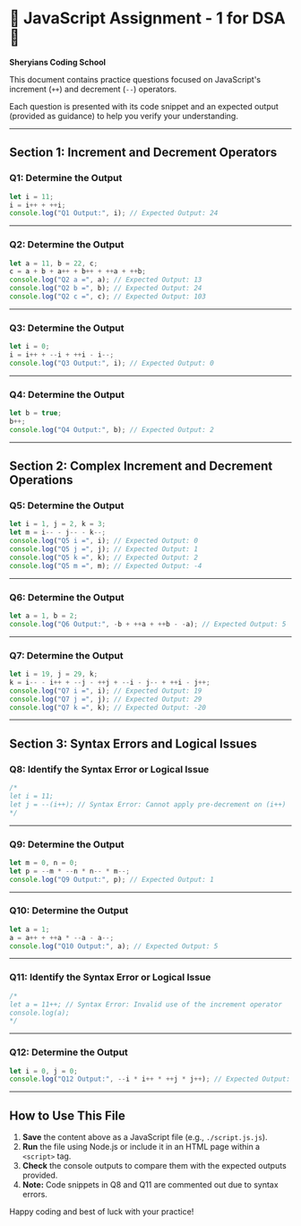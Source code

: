 # 🚀 JavaScript Assignment - 1 for DSA 🚀

**Sheryians Coding School**

This document contains practice questions focused on JavaScript's increment (`++`) and decrement (`--`) operators. 

Each question is presented with its code snippet and an expected output (provided as guidance) to help you verify your understanding.

---

## Section 1: Increment and Decrement Operators

### Q1: Determine the Output

```javascript
let i = 11;
i = i++ + ++i;
console.log("Q1 Output:", i); // Expected Output: 24
```

---

### Q2: Determine the Output

```javascript
let a = 11, b = 22, c;
c = a + b + a++ + b++ + ++a + ++b;
console.log("Q2 a =", a); // Expected Output: 13
console.log("Q2 b =", b); // Expected Output: 24
console.log("Q2 c =", c); // Expected Output: 103
```

---

### Q3: Determine the Output

```javascript
let i = 0;
i = i++ + --i + ++i - i--;
console.log("Q3 Output:", i); // Expected Output: 0
```

---

### Q4: Determine the Output

```javascript
let b = true;
b++;
console.log("Q4 Output:", b); // Expected Output: 2
```

---

## Section 2: Complex Increment and Decrement Operations

### Q5: Determine the Output

```javascript
let i = 1, j = 2, k = 3;
let m = i-- - j-- - k--;
console.log("Q5 i =", i); // Expected Output: 0
console.log("Q5 j =", j); // Expected Output: 1
console.log("Q5 k =", k); // Expected Output: 2
console.log("Q5 m =", m); // Expected Output: -4
```

---

### Q6: Determine the Output

```javascript
let a = 1, b = 2;
console.log("Q6 Output:", -b + ++a + ++b - -a); // Expected Output: 5
```

---

### Q7: Determine the Output

```javascript
let i = 19, j = 29, k;
k = i-- - i++ + --j - ++j + --i - j-- + ++i - j++;
console.log("Q7 i =", i); // Expected Output: 19
console.log("Q7 j =", j); // Expected Output: 29
console.log("Q7 k =", k); // Expected Output: -20
```

---

## Section 3: Syntax Errors and Logical Issues

### Q8: Identify the Syntax Error or Logical Issue

```javascript
/*
let i = 11;
let j = --(i++); // Syntax Error: Cannot apply pre-decrement on (i++)
*/
```

---

### Q9: Determine the Output

```javascript
let m = 0, n = 0;
let p = --m * --n * n-- * m--;
console.log("Q9 Output:", p); // Expected Output: 1
```

---

### Q10: Determine the Output

```javascript
let a = 1;
a = a++ + ++a * --a - a--;
console.log("Q10 Output:", a); // Expected Output: 5
```

---

### Q11: Identify the Syntax Error or Logical Issue

```javascript
/*
let a = 11++; // Syntax Error: Invalid use of the increment operator
console.log(a);
*/
```

---

### Q12: Determine the Output

```javascript
let i = 0, j = 0;
console.log("Q12 Output:", --i * i++ * ++j * j++); // Expected Output: 1
```

---

## How to Use This File

1. **Save** the content above as a JavaScript file (e.g., `./script.js.js`).
2. **Run** the file using Node.js or include it in an HTML page within a `<script>` tag.
3. **Check** the console outputs to compare them with the expected outputs provided.
4. **Note:** Code snippets in Q8 and Q11 are commented out due to syntax errors.

Happy coding and best of luck with your practice!
